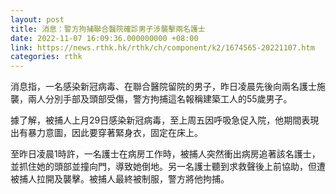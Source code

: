 ```yaml
---
layout: post
title: 消息：警方拘捕聯合醫院確診男子涉襲擊兩名護士
date: 2022-11-07 16:09:36.000000000 +08:00
link: https://news.rthk.hk/rthk/ch/component/k2/1674565-20221107.htm
categories: rthk
---
```


消息指，一名感染新冠病毒、在聯合醫院留院的男子，昨日凌晨先後向兩名護士施襲，兩人分別手部及頭部受傷，警方拘捕這名報稱建築工人的55歲男子。

據了解，被捕人上月29日感染新冠病毒，至上周五因呼吸急促入院，他期間表現出有暴力意圖，因此要穿著緊身衣，固定在床上。

至昨日凌晨1時許，一名護士在病房工作時，被捕人突然衝出病房追著該名護士，並抓住她的頭部並撞向門，導致她倒地。另一名護士聽到求救聲後上前協助，但遭被捕人拉開及襲擊。被捕人最終被制服，警方將他拘捕。
